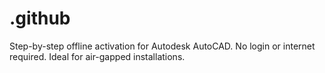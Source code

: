 # .github
Step-by-step offline activation for Autodesk AutoCAD. No login or internet required. Ideal for air-gapped installations.
